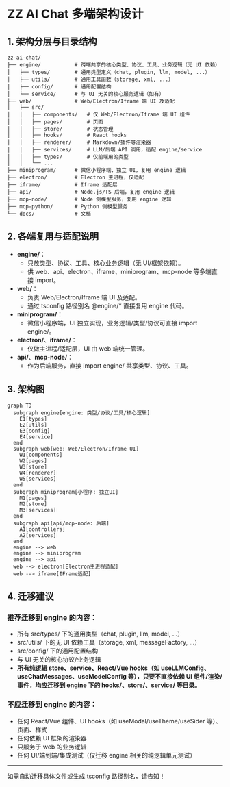 # ZZ AI Chat 多端架构设计

## 1. 架构分层与目录结构

```
zz-ai-chat/
├── engine/           # 跨端共享的核心类型、协议、工具、业务逻辑（无 UI 依赖）
│   ├── types/        # 通用类型定义（chat, plugin, llm, model, ...）
│   ├── utils/        # 通用工具函数（storage, xml, ...）
│   ├── config/       # 通用配置结构
│   └── service/      # 与 UI 无关的核心服务逻辑（如有）
├── web/              # Web/Electron/Iframe 端 UI 及适配
│   ├── src/
│   │   ├── components/   # 仅 Web/Electron/Iframe 端 UI 组件
│   │   ├── pages/        # 页面
│   │   ├── store/        # 状态管理
│   │   ├── hooks/        # React hooks
│   │   ├── renderer/     # Markdown/插件等渲染器
│   │   ├── services/     # LLM/后端 API 调用，适配 engine/service
│   │   ├── types/        # 仅前端用的类型
│   │   └── ...
├── miniprogram/      # 微信小程序端，独立 UI，复用 engine 逻辑
├── electron/         # Electron 主进程，仅适配
├── iframe/           # Iframe 适配层
├── api/              # Node.js/TS 后端，复用 engine 逻辑
├── mcp-node/         # Node 侧模型服务，复用 engine 逻辑
├── mcp-python/       # Python 侧模型服务
└── docs/             # 文档
```

## 2. 各端复用与适配说明

- **engine/**：
  - 只放类型、协议、工具、核心业务逻辑（无 UI/框架依赖）。
  - 供 web、api、electron、iframe、miniprogram、mcp-node 等多端直接 import。
- **web/**：
  - 负责 Web/Electron/Iframe 端 UI 及适配。
  - 通过 tsconfig 路径别名 @engine/* 直接复用 engine 代码。
- **miniprogram/**：
  - 微信小程序端，UI 独立实现，业务逻辑/类型/协议可直接 import engine/。
- **electron/**、**iframe/**：
  - 仅做主进程/适配层，UI 由 web 端统一管理。
- **api/**、**mcp-node/**：
  - 作为后端服务，直接 import engine/ 共享类型、协议、工具。

## 3. 架构图

```mermaid
graph TD
  subgraph engine[engine: 类型/协议/工具/核心逻辑]
    E1[types]
    E2[utils]
    E3[config]
    E4[service]
  end
  subgraph web[web: Web/Electron/Iframe UI]
    W1[components]
    W2[pages]
    W3[store]
    W4[renderer]
    W5[services]
  end
  subgraph miniprogram[小程序: 独立UI]
    M1[pages]
    M2[store]
    M3[services]
  end
  subgraph api[api/mcp-node: 后端]
    A1[controllers]
    A2[services]
  end
  engine --> web
  engine --> miniprogram
  engine --> api
  web --> electron[Electron主进程适配]
  web --> iframe[IFrame适配]
```

## 4. 迁移建议

### 推荐迁移到 engine 的内容：
- 所有 src/types/ 下的通用类型（chat, plugin, llm, model, ...）
- src/utils/ 下的无 UI 依赖工具（storage, xml, messageFactory, ...）
- src/config/ 下的通用配置结构
- 与 UI 无关的核心协议/业务逻辑
- **所有纯逻辑 store、service、React/Vue hooks（如 useLLMConfig、useChatMessages、useModelConfig 等），只要不直接依赖 UI 组件/渲染/事件，均应迁移到 engine 下的 hooks/、store/、service/ 等目录。**

### 不应迁移到 engine 的内容：
- 任何 React/Vue 组件、UI hooks（如 useModal/useTheme/useSider 等）、页面、样式
- 任何依赖 UI 框架的渲染器
- 只服务于 web 的业务逻辑
- 任何 UI/端到端/集成测试（仅迁移 engine 相关的纯逻辑单元测试）

---

如需自动迁移具体文件或生成 tsconfig 路径别名，请告知！
